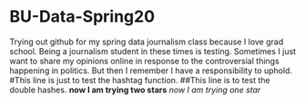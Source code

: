 # BU-Data-Spring20
Trying out github for my spring data journalism class because I love grad school.
Being a journalism student in these times is testing.
Sometimes I just want to share my opinions online in response to the controversial things happening in politics. 
But then I remember I have a responsibility to uphold.
#This line is just to test the hashtag function.
##This line is to test the double hashes.
**now I am trying two stars**
*now I am trying one star*
